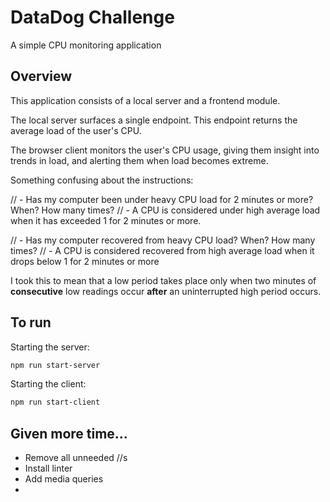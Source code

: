 # DataDog Challenge
A simple CPU monitoring application

## Overview

This application consists of a local server and a frontend module.

The local server surfaces a single endpoint.  This endpoint returns the average load of the user's CPU.

The browser client monitors the user's CPU usage, giving them insight into trends in load, and alerting them when load becomes extreme.


Something confusing about the instructions:

// - Has my computer been under heavy CPU load for 2 minutes or more? When? How many times?
// - A CPU is considered under high average load when it has exceeded 1 for 2 minutes or more.

// - Has my computer recovered from heavy CPU load? When? How many times?
// - A CPU is considered recovered from high average load when it drops below 1 for 2 minutes or more

I took this to mean that a low period takes place only when two minutes of **consecutive** low readings occur **after** an uninterrupted high period occurs.  

## To run
Starting the server:
```bash
npm run start-server
```

Starting the client:
```bash
npm run start-client
```

## Given more time...

* Remove all unneeded //s
* Install linter
* Add media queries
* 
